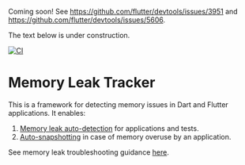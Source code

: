 
Coming soon! See https://github.com/flutter/devtools/issues/3951 and https://github.com/flutter/devtools/issues/5606.

The text below is under construction.

[![CI](https://github.com/dart-lang/leak_tracker/actions/workflows/ci.yaml/badge.svg)](https://github.com/dart-lang/leak_tracker/actions/workflows/ci.yaml)

# Memory Leak Tracker

This is a framework for detecting memory issues in Dart and Flutter applications. It enables:

1. [Memory leak auto-detection](doc/DETECT.md) for applications and tests.
2. [Auto-snapshotting](doc/AUTOSNAPSHOT.md) in case of memory overuse
by an application.

See memory leak troubleshooting guidance [here](doc/TROUBLESHOOT.md).
